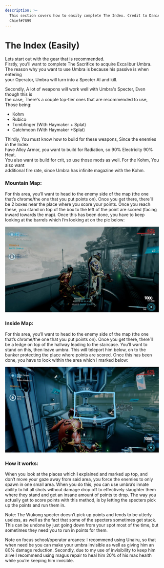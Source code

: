 ```yaml
---
description: >-
  This section covers how to easily complete The Index. Credit to Danish
  Chief#7899
---
```


# The Index \(Easily\)

Lets start out with the gear that is recommended.  
Firstly, you'll want to complete The Sacrifice to acquire Excalibur Umbra.  
The reason why you want to use Umbra is because his passive is when entering  
your Operator, Umbra will turn into a Specter AI and kill.  
  
Secondly, A lot of weapons will work well with Umbra's Specter, Even though this is  
the case, There's a couple top-tier ones that are recommended to use, Those being:

* Kohm
* Rubico
* Tombfinger \(With Haymaker + Splat\)
* Catchmoon \(With Haymaker +Splat\)

Thirdly, You must know how to build for these weapons, Since the enemies in the Index   
have Alloy Armor, you want to build for Radiation, so 90% Electricity 90% Heat.  
You also want to build for crit, so use those mods as well. For the Kohm, You also want  
additional fire rate, since Umbra has infinite magazine with the Kohm.

### Mountain Map: 

For this area, you’ll want to head to the enemy side of the map \(the one that’s chrome/the one that you put points on\). Once you get there, there’ll be 2 boxes near the place where you score your points. Once you reach these, you stand on top of the box to the left of the point are scored \(facing inward towards the map\). Once this has been done, you have to keep looking at the barrels which I’m looking at on the pic below: 

![](../.gitbook/assets/image%20%2891%29.png)

### Inside Map: 

For this area, you’ll want to head to the enemy side of the map \(the one that’s chrome/the one that you put points on\). Once you get there, there’ll be a ledge on top of the hallway leading to the staircase. You’ll want to stand on this, then leave umbra. This will teleport him below, on to the bunker protecting the place where points are scored. Once this has been done, you have to look within the area which I marked below:

![](../.gitbook/assets/image%20%287%29.png)

### How it works: 

When you look at the places which I explained and marked up top, and don’t move your gaze away from said area, you force the enemies to only spawn in one small area. When you do this, you can use umbra’s innate ability to hit all shots without damage drop off to effectively slaughter them where they stand and get an insane amount of points to drop. The way you actually get to score points with this method, is by letting the specters pick up the points and run them in.

Note: The Wukong specter doesn’t pick up points and tends to be utterly useless, as well as the fact that some of the specters sometimes get stuck. This can be undone by just going down from your spot most of the time, but sometimes they need you to run in points for them.

Note on focus school/operator arcanes: I recommend using Unairu, so that when need be you can make your umbra invisible as well as giving him an 80% damage reduction. Secondly, due to my use of invisibility to keep him alive I recommend using magus repair to heal him 20% of his max health while you’re keeping him invisible.



